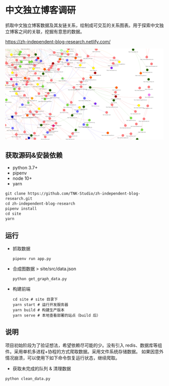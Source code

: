 # 中文独立博客调研

抓取中文独立博客数据及其友链关系，绘制成可交互的关系图表。用于探索中文独立博客之间的关联，挖掘有意思的数据。

https://zh-independent-blog-research.netlify.com/

![图的一部分](./assets/piece_of_graph.jpg)

## 获取源码&安装依赖


+ python 3.7+
+ pipenv
+ node 10+
+ yarn

```shell
git clone https://github.com/TNK-Studio/zh-independent-blog-research.git
cd zh-independent-blog-research
pipenv install
cd site
yarn
```

## 运行 

+ 抓取数据
    ```shell
    pipenv run app.py
    ```

+ 合成图数据 > site/src/data.json
    ```shell
    python get_graph_data.py
    ```

+ 构建前端

    ```
    cd site # site 目录下
    yarn start # 运行开发服务器
    yarn build # 构建生产版本
    yarn serve # 本地查看部署的站点（build 后）
    ```

## 说明

项目初始阶段为了验证想法，希望依赖尽可能的少。没有引入 redis、数据库等组件。采用单机多进程+协程的方式爬取数据。采用文件系统存储数据。
如果因意外情况崩溃，可以使用下如下命令恢复运行状态，继续爬取。

+ 获取未完成的队列 & 清理数据
```
python clean_data.py
```
